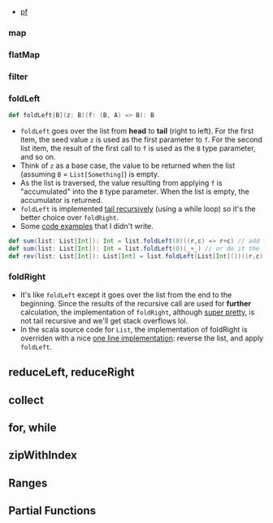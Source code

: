 * [pf](#partial-functions)

### map

### flatMap

### filter

### foldLeft

```scala
def foldLeft[B](z: B)(f: (B, A) => B): B
```
* `foldLeft` goes over the list from **head** to **tail** (right to left). For the first item, the seed value `z` is used as the first parameter to `f`. For the second list item, the result of the first call to `f` is used as the `B` type parameter, and so on.
* Think of `z` as a base case, the value to be returned when the list (assuming `B` = `List[Something]`) is empty.
* As the list is traversed, the value resulting from applying `f` is "accumulated" into the `B` type parameter. When the list is empty, the accumulator is returned.
* `foldLeft` is implemented [tail recursively](https://github.com/scala/scala/blob/05016d9035ab9b1c866bd9f12fdd0491f1ea0cbb/src/library/scala/collection/LinearSeqOptimized.scala#L118) (using a while loop) so it's the better choice over `foldRight`.
* Some [code examples](https://oldfashionedsoftware.com/2009/07/30/lots-and-lots-of-foldleft-examples/) that I didn't write.

```scala
def sum(list: List[Int]): Int = list.foldLeft(0)((r,c) => r+c) // add the numbers in a list
def sum(list: List[Int]): Int = list.foldLeft(0)(_+_) // or do it the fancy scala way
def rev(list: List[Int]): List[Int] = list.foldLeft(List[Int]())((r,c) => c::r) // reverse a list
```

### foldRight
* It's like `foldLeft` except it goes over the list from the end to the beginning. Since the results of the recursive call are used for **further** calculation, the implementation of `foldRight`, although [super pretty](https://github.com/scala/scala/blob/05016d9035ab9b1c866bd9f12fdd0491f1ea0cbb/src/library/scala/collection/LinearSeqOptimized.scala#L129), is not tail recursive and we'll get stack overflows lol.
* In the scala source code for `List`, the implementation of foldRight is overriden with a nice [one line implementation](https://github.com/scala/scala/blob/2.12.x/src/library/scala/collection/immutable/List.scala#L393): reverse the list, and apply `foldLeft`.

## reduceLeft, reduceRight

## collect

## for, while

## zipWithIndex

## Ranges

## Partial Functions
